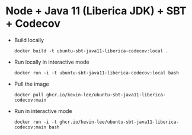 # Node + Java 11 (Liberica JDK) + SBT + Codecov

* Build locally
  ```shell
  docker build -t ubuntu-sbt-java11-liberica-codecov:local .
  ```

* Run locally in interactive mode
  ```shell
  docker run -i -t ubuntu-sbt-java11-liberica-codecov:local bash
  ```

* Pull the image
  ```shell
  docker pull ghcr.io/kevin-lee/ubuntu-sbt-java11-liberica-codecov:main
  ```

* Run in interactive mode
  ```shell
  docker run -i -t ghcr.io/kevin-lee/ubuntu-sbt-java11-liberica-codecov:main bash
  ```
